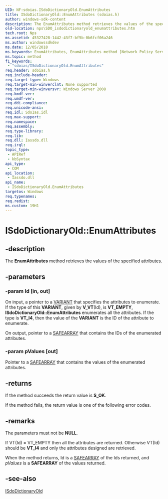 ```yaml
---
UID: NF:sdoias.ISdoDictionaryOld.EnumAttributes
title: ISdoDictionaryOld::EnumAttributes (sdoias.h)
author: windows-sdk-content
description: The EnumAttributes method retrieves the values of the specified attributes.
old-location: nps\SDO_isdodictionaryold_enumattributes.htm
tech.root: Nps
ms.assetid: 45327428-1442-43f7-bf5b-0b6fcf06a246
ms.author: windowssdkdev
ms.date: 12/05/2018
ms.keywords: EnumAttributes, EnumAttributes method [Network Policy Server], EnumAttributes method [Network Policy Server],ISdoDictionaryOld interface, ISdoDictionaryOld interface [Network Policy Server],EnumAttributes method, ISdoDictionaryOld.EnumAttributes, ISdoDictionaryOld::EnumAttributes, _sdo_isdodictionaryold_enumattributes, nps.SDO_isdodictionaryold_enumattributes, sdo.isdodictionaryold_enumattributes, sdoias/ISdoDictionaryOld::EnumAttributes
ms.topic: method
f1_keywords: 
 - "sdoias/ISdoDictionaryOld.EnumAttributes"
req.header: sdoias.h
req.include-header: 
req.target-type: Windows
req.target-min-winverclnt: None supported
req.target-min-winversvr: Windows Server 2008
req.kmdf-ver: 
req.umdf-ver: 
req.ddi-compliance: 
req.unicode-ansi: 
req.idl: SdoIas.idl
req.max-support: 
req.namespace: 
req.assembly: 
req.type-library: 
req.lib: 
req.dll: Iassdo.dll
req.irql: 
topic_type:
 - APIRef
 - kbSyntax
api_type:
 - COM
api_location:
 - Iassdo.dll
api_name:
 - ISdoDictionaryOld.EnumAttributes
targetos: Windows
req.typenames: 
req.redist: 
ms.custom: 19H1
---
```


# ISdoDictionaryOld::EnumAttributes


## -description


The 
<b>EnumAttributes</b> method retrieves the values of the specified attributes.


## -parameters




### -param Id [in, out]

On input, a pointer to a <a href="https://docs.microsoft.com/windows/desktop/api/oaidl/ns-oaidl-variant">VARIANT</a> 
       that specifies the attributes to enumerate. If the type of this 
       <b>VARIANT</b>, given by 
       <b>V_VT</b>(Id), is 
       <b>VT_EMPTY</b>, 
       <b>ISdoDictionaryOld::EnumAttributes</b> 
       enumerates all the attributes. If the type is <b>VT_I4</b>, then the value of the 
       <b>VARIANT</b> is the ID of the attribute 
       to enumerate.

On output, pointer to a 
       <a href="https://docs.microsoft.com/windows/desktop/api/oaidl/ns-oaidl-safearray">SAFEARRAY</a> that contains the IDs of 
       the enumerated attributes.


### -param pValues [out]

Pointer to a 
      <a href="https://docs.microsoft.com/windows/desktop/api/oaidl/ns-oaidl-safearray">SAFEARRAY</a> that contains 
      the values of the enumerated attributes.


## -returns



If the method succeeds the return value is <b>S_OK</b>.

If the method fails, the return value is one of the following error codes.




## -remarks



The parameters must not be <b>NULL</b>.

If VT(Id) = VT_EMPTY then all the attributes are returned. Otherwise VT(Id) should be <b>VT_I4</b> and only the attributes designed are retrieved.

When the method returns, Id is a <a href="https://docs.microsoft.com/windows/desktop/api/oaidl/ns-oaidl-safearray">SAFEARRAY</a> of the Ids returned, and <i>pValues</i> is a <b>SAFEARRAY</b> of the values returned.




## -see-also




<a href="https://docs.microsoft.com/windows/desktop/api/sdoias/nn-sdoias-isdodictionaryold">ISdoDictionaryOld</a>
 

 


